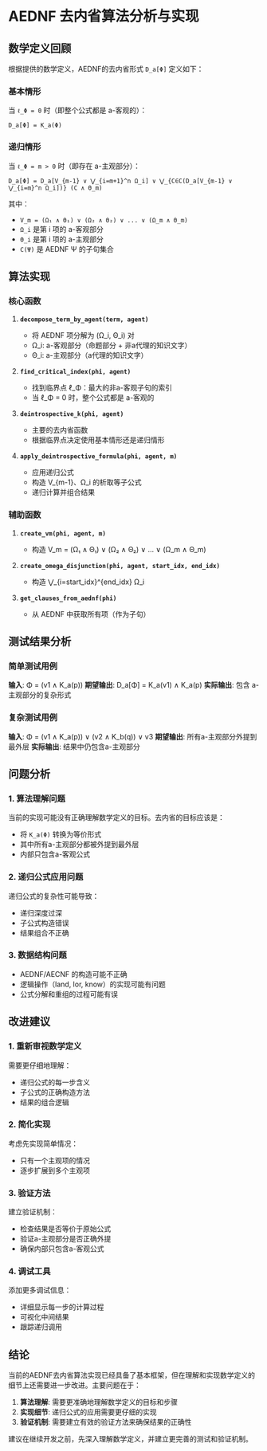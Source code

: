 # AEDNF 去内省算法分析与实现

## 数学定义回顾

根据提供的数学定义，AEDNF的去内省形式 `D_a[Φ]` 定义如下：

### 基本情形
当 `ℓ_Φ = 0` 时（即整个公式都是 a-客观的）：
```
D_a[Φ] = K_a(Φ)
```

### 递归情形
当 `ℓ_Φ = m > 0` 时（即存在 a-主观部分）：
```
D_a[Φ] = D_a[V_{m-1} ∨ ⋁_{i=m+1}^n Ω_i] ∨ ⋁_{C∈C(D_a[V_{m-1} ∨ ⋁_{i=m}^n Ω_i])} (C ∧ Θ_m)
```

其中：
- `V_m = (Ω₁ ∧ Θ₁) ∨ (Ω₂ ∧ Θ₂) ∨ ... ∨ (Ω_m ∧ Θ_m)`
- `Ω_i` 是第 i 项的 a-客观部分
- `Θ_i` 是第 i 项的 a-主观部分
- `C(Ψ)` 是 AEDNF Ψ 的子句集合

## 算法实现

### 核心函数

1. **`decompose_term_by_agent(term, agent)`**
   - 将 AEDNF 项分解为 (Ω_i, Θ_i) 对
   - Ω_i: a-客观部分（命题部分 + 非a代理的知识文字）
   - Θ_i: a-主观部分（a代理的知识文字）

2. **`find_critical_index(phi, agent)`**
   - 找到临界点 ℓ_Φ：最大的非a-客观子句的索引
   - 当 ℓ_Φ = 0 时，整个公式都是 a-客观的

3. **`deintrospective_k(phi, agent)`**
   - 主要的去内省函数
   - 根据临界点决定使用基本情形还是递归情形

4. **`apply_deintrospective_formula(phi, agent, m)`**
   - 应用递归公式
   - 构造 V_{m-1}、Ω_i 的析取等子公式
   - 递归计算并组合结果

### 辅助函数

1. **`create_vm(phi, agent, m)`**
   - 构造 V_m = (Ω₁ ∧ Θ₁) ∨ (Ω₂ ∧ Θ₂) ∨ ... ∨ (Ω_m ∧ Θ_m)

2. **`create_omega_disjunction(phi, agent, start_idx, end_idx)`**
   - 构造 ⋁_{i=start_idx}^{end_idx} Ω_i

3. **`get_clauses_from_aednf(phi)`**
   - 从 AEDNF 中获取所有项（作为子句）

## 测试结果分析

### 简单测试用例
**输入**: Φ = (v1 ∧ K_a(p))
**期望输出**: D_a[Φ] = K_a(v1) ∧ K_a(p)
**实际输出**: 包含 a-主观部分的复杂形式

### 复杂测试用例
**输入**: Φ = (v1 ∧ K_a(p)) ∨ (v2 ∧ K_b(q)) ∨ v3
**期望输出**: 所有a-主观部分外提到最外层
**实际输出**: 结果中仍包含a-主观部分

## 问题分析

### 1. 算法理解问题
当前的实现可能没有正确理解数学定义的目标。去内省的目标应该是：
- 将 `K_a(Φ)` 转换为等价形式
- 其中所有a-主观部分都被外提到最外层
- 内部只包含a-客观公式

### 2. 递归公式应用问题
递归公式的复杂性可能导致：
- 递归深度过深
- 子公式构造错误
- 结果组合不正确

### 3. 数据结构问题
- AEDNF/AECNF 的构造可能不正确
- 逻辑操作（land, lor, know）的实现可能有问题
- 公式分解和重组的过程可能有误

## 改进建议

### 1. 重新审视数学定义
需要更仔细地理解：
- 递归公式的每一步含义
- 子公式的正确构造方法
- 结果的组合逻辑

### 2. 简化实现
考虑先实现简单情况：
- 只有一个主观项的情况
- 逐步扩展到多个主观项

### 3. 验证方法
建立验证机制：
- 检查结果是否等价于原始公式
- 验证a-主观部分是否正确外提
- 确保内部只包含a-客观公式

### 4. 调试工具
添加更多调试信息：
- 详细显示每一步的计算过程
- 可视化中间结果
- 跟踪递归调用

## 结论

当前的AEDNF去内省算法实现已经具备了基本框架，但在理解和实现数学定义的细节上还需要进一步改进。主要问题在于：

1. **算法理解**: 需要更准确地理解数学定义的目标和步骤
2. **实现细节**: 递归公式的应用需要更仔细的实现
3. **验证机制**: 需要建立有效的验证方法来确保结果的正确性

建议在继续开发之前，先深入理解数学定义，并建立更完善的测试和验证机制。

